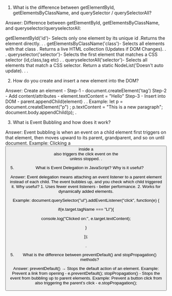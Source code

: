 1.	What is the difference between getElementById, getElementsByClassName, and querySelector / querySelectorAll?
	 
Answer: Difference between getElementById, getElementsByClassName, and queryselector/queryselectorAll:

getElementById('id')- Selects only one element by its unique id .Returns the element directly.
.
.
getElementsByClassName('class')- Selects all elements with that class . Returns a live HTML  collection (Updates if DOM Changes).
.
.
queryselector('selector')- Selects the first element that matches a CSS selector (id,class,tag etc)
.
.
queryselectorAll('selector')- Selects all elements that match a CSS selector. Return a static NodeList('Doesn't auto update).
.
.
       

2.    How do you create and insert a new element into the DOM?
  
Answer: Create an element - Step-1 - document.createElement('tag')
							Step-2 - Add content/attributes - element.textContent = "Hello"
	   						Step-3 - Insert into DOM - parent.appendChild(element)
		  .
		.
  Example: let p = document.createElement("p")
;
p.textContent = "This is a new paragraph";
document.body.appendChild(p);
 .             
              
3.	What is Event Bubbling and how does it work?
	
Answer: Event bubbling is when an event on a child element first triggers on that element, then moves upward to its parent, grandparent, and so on until document.
            Example: Clicking a <button> inside a <div> also triggers the click event on the <div> unless stopped.
.

5. What is Event Delegation in JavaScript? Why is it useful?

Answer: Event delegation means attaching an event listener to a parent element instead of each child. The event bubbles up, and you check which child triggered it.
       Why useful?
	1. Uses fewer event listeners - better performance.
 	2. Works for dynamically added elements.
      

  Example:  document.querySelector("ul").addEventListener("click", function(e) {
  
  if(e.target.tagName === "LI"){
  
  console.log("Clicked on:", e.target.textContent);
  
  }
  
  });
  


.

5.    What is the difference between preventDefault() and stopPropagation() methods?
  
Answer: preventDefault() → Stops the default action of an element. Example: Prevent a link from opening - e.preventDefault();
stopPropagation() - Stops the event from bubbling up to parent elements. Example: Prevent a button click from also triggering the parent’s click - e.stopPropagation();

